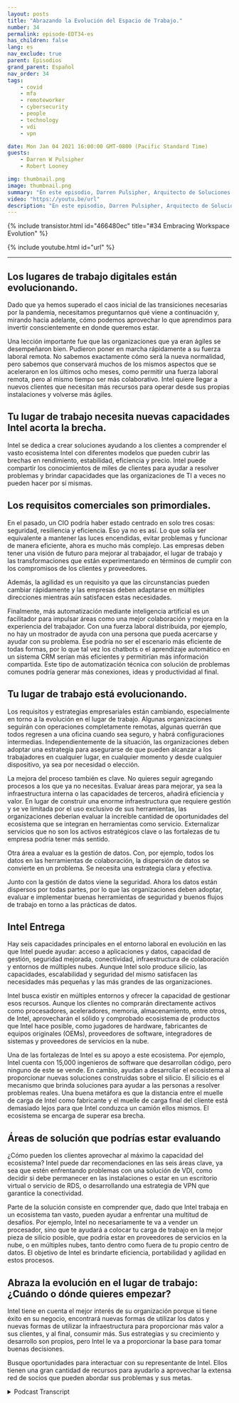 ```yaml
---
layout: posts
title: "Abrazando la Evolución del Espacio de Trabajo."
number: 34
permalink: episode-EDT34-es
has_children: false
lang: es
nav_exclude: true
parent: Episodios
grand_parent: Español
nav_order: 34
tags:
    - covid
    - mfa
    - remoteworker
    - cybersecurity
    - people
    - technology
    - vdi
    - vpn

date: Mon Jan 04 2021 16:00:00 GMT-0800 (Pacific Standard Time)
guests:
    - Darren W Pulsipher
    - Robert Looney

img: thumbnail.png
image: thumbnail.png
summary: "En este episodio, Darren Pulsipher, Arquitecto de Soluciones Principal para el Sector Público, y Robert Looney, Gerente de Ventas de Centros de Datos para América de Intel, hablan sobre cómo utilizar un enfoque estratégico para adoptar la evolución actual del lugar de trabajo. La pandemia de COVID creó grandes desafíos y transiciones en el lugar de trabajo. Intel está ayudando a los clientes a aprovechar las tecnologías para abordar de la mejor manera los desafíos continuos en la nueva normalidad."
video: "https://youtu.be/url"
description: "En este episodio, Darren Pulsipher, Arquitecto de Soluciones Principal para el Sector Público, y Robert Looney, Gerente de Ventas de Centros de Datos para América de Intel, hablan sobre cómo utilizar un enfoque estratégico para adoptar la evolución actual del lugar de trabajo. La pandemia de COVID creó grandes desafíos y transiciones en el lugar de trabajo. Intel está ayudando a los clientes a aprovechar las tecnologías para abordar de la mejor manera los desafíos continuos en la nueva normalidad."
---
```


<div>
{% include transistor.html id="466480ec" title="#34 Embracing Workspace Evolution" %}

{% include youtube.html id="url" %}
</div>

---

## Los lugares de trabajo digitales están evolucionando.

Dado que ya hemos superado el caos inicial de las transiciones necesarias por la pandemia, necesitamos preguntarnos qué viene a continuación y, mirando hacia adelante, cómo podemos aprovechar lo que aprendimos para invertir conscientemente en donde queremos estar.

Una lección importante fue que las organizaciones que ya eran ágiles se desempeñaron bien. Pudieron poner en marcha rápidamente a su fuerza laboral remota. No sabemos exactamente cómo será la nueva normalidad, pero sabemos que conservará muchos de los mismos aspectos que se aceleraron en los últimos ocho meses, como permitir una fuerza laboral remota, pero al mismo tiempo ser más colaborativo. Intel quiere llegar a nuevos clientes que necesitan más recursos para operar desde sus propias instalaciones y volverse más ágiles.

## Tu lugar de trabajo necesita nuevas capacidades Intel acorta la brecha.

Intel se dedica a crear soluciones ayudando a los clientes a comprender el vasto ecosistema Intel con diferentes modelos que pueden cubrir las brechas en rendimiento, estabilidad, eficiencia y precio. Intel puede compartir los conocimientos de miles de clientes para ayudar a resolver problemas y brindar capacidades que las organizaciones de TI a veces no pueden hacer por sí mismas.

## Los requisitos comerciales son primordiales.

En el pasado, un CIO podría haber estado centrado en solo tres cosas: seguridad, resiliencia y eficiencia. Eso ya no es así. Lo que solía ser equivalente a mantener las luces encendidas, evitar problemas y funcionar de manera eficiente, ahora es mucho más complejo. Las empresas deben tener una visión de futuro para mejorar al trabajador, el lugar de trabajo y las transformaciones que están experimentando en términos de cumplir con los compromisos de los clientes y proveedores.

Además, la agilidad es un requisito ya que las circunstancias pueden cambiar rápidamente y las empresas deben adaptarse en múltiples direcciones mientras aún satisfacen estas necesidades.

Finalmente, más automatización mediante inteligencia artificial es un facilitador para impulsar áreas como una mejor colaboración y mejora en la experiencia del trabajador. Con una fuerza laboral distribuida, por ejemplo, no hay un mostrador de ayuda con una persona que pueda acercarse y ayudar con su problema. Ese podría no ser el escenario más eficiente de todas formas, por lo que tal vez los chatbots o el aprendizaje automático en un sistema CRM serían más eficientes y permitirían más información compartida. Este tipo de automatización técnica con solución de problemas comunes podría generar más conexiones, ideas y productividad al final.

## Tu lugar de trabajo está evolucionando.

Los requisitos y estrategias empresariales están cambiando, especialmente en torno a la evolución en el lugar de trabajo. Algunas organizaciones seguirán con operaciones completamente remotas, algunas querrán que todos regresen a una oficina cuando sea seguro, y habrá configuraciones intermedias. Independientemente de la situación, las organizaciones deben adoptar una estrategia para asegurarse de que pueden alcanzar a los trabajadores en cualquier lugar, en cualquier momento y desde cualquier dispositivo, ya sea por necesidad o elección.

La mejora del proceso también es clave. No quieres seguir agregando procesos a los que ya no necesitas. Evaluar áreas para mejorar, ya sea la infraestructura interna o las capacidades de terceros, añadirá eficiencia y valor. En lugar de construir una enorme infraestructura que requiere gestión y se ve limitada por el uso exclusivo de sus herramientas, las organizaciones deberían evaluar la increíble cantidad de oportunidades del ecosistema que se integran en herramientas como servicio. Externalizar servicios que no son los activos estratégicos clave o las fortalezas de tu empresa podría tener más sentido.

Otra área a evaluar es la gestión de datos. Con, por ejemplo, todos los datos en las herramientas de colaboración, la dispersión de datos se convierte en un problema. Se necesita una estrategia clara y efectiva.

Junto con la gestión de datos viene la seguridad. Ahora los datos están dispersos por todas partes, por lo que las organizaciones deben adoptar, evaluar e implementar buenas herramientas de seguridad y buenos flujos de trabajo en torno a las prácticas de datos.

## Intel Entrega

Hay seis capacidades principales en el entorno laboral en evolución en las que Intel puede ayudar: acceso a aplicaciones y datos, capacidad de gestión, seguridad mejorada, conectividad, infraestructura de colaboración y entornos de múltiples nubes. Aunque Intel solo produce silicio, las capacidades, escalabilidad y seguridad del mismo satisfacen las necesidades más pequeñas y las más grandes de las organizaciones.

Intel busca existir en múltiples entornos y ofrecer la capacidad de gestionar esos recursos. Aunque los clientes no comprarán directamente activos como procesadores, aceleradores, memoria, almacenamiento, entre otros, de Intel, aprovecharán el sólido y comprobado ecosistema de productos que Intel hace posible, como jugadores de hardware, fabricantes de equipos originales (OEMs), proveedores de software, integradores de sistemas y proveedores de servicios en la nube.

Una de las fortalezas de Intel es su apoyo a este ecosistema. Por ejemplo, Intel cuenta con 15,000 ingenieros de software que desarrollan código, pero ninguno de este se vende. En cambio, ayudan a desarrollar el ecosistema al proporcionar nuevas soluciones construidas sobre el silicio. El silicio es el mecanismo que brinda soluciones para ayudar a las personas a resolver problemas reales. Una buena metáfora es que la distancia entre el muelle de carga de Intel como fabricante y el muelle de carga final del cliente está demasiado lejos para que Intel conduzca un camión ellos mismos. El ecosistema se encarga de superar esa brecha.

## Áreas de solución que podrías estar evaluando

¿Cómo pueden los clientes aprovechar al máximo la capacidad del ecosistema? Intel puede dar recomendaciones en las seis áreas clave, ya sea que estén enfrentando problemas con una solución de VDI, como decidir si debe permanecer en las instalaciones o estar en un escritorio virtual o servicio de RDS, o desarrollando una estrategia de VPN que garantice la conectividad.

Parte de la solución consiste en comprender que, dado que Intel trabaja en un ecosistema tan vasto, pueden ayudar a enfrentar una multitud de desafíos. Por ejemplo, Intel no necesariamente te va a vender un procesador, sino que te ayudará a colocar tu carga de trabajo en la mejor pieza de silicio posible, que podría estar en proveedores de servicios en la nube, o en múltiples nubes, tanto dentro como fuera de tu propio centro de datos. El objetivo de Intel es brindarte eficiencia, portabilidad y agilidad en estos procesos.

## Abraza la evolución en el lugar de trabajo: ¿Cuándo o dónde quieres empezar?

Intel tiene en cuenta el mejor interés de su organización porque si tiene éxito en su negocio, encontrará nuevas formas de utilizar los datos y nuevas formas de utilizar la infraestructura para proporcionar más valor a sus clientes, y al final, consumir más. Sus estrategias y su crecimiento y desarrollo son propios, pero Intel le va a proporcionar la base para tomar buenas decisiones.

Busque oportunidades para interactuar con su representante de Intel. Ellos tienen una gran cantidad de recursos para ayudarlo a aprovechar la extensa red de socios que pueden abordar sus problemas y sus metas.



<details>
<summary> Podcast Transcript </summary>

<p></p>

</details>
